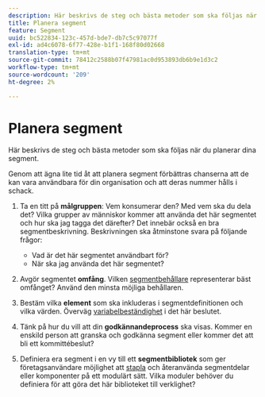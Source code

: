 ```yaml
---
description: Här beskrivs de steg och bästa metoder som ska följas när du planerar dina segment.
title: Planera segment
feature: Segment
uuid: bc522834-123c-457d-bde7-db7c5c97077f
exl-id: ad4c6078-6f77-428e-b1f1-168f80d02668
translation-type: tm+mt
source-git-commit: 78412c2588b07f47981ac0d953893db6b9e1d3c2
workflow-type: tm+mt
source-wordcount: '209'
ht-degree: 2%

---
```


# Planera segment

Här beskrivs de steg och bästa metoder som ska följas när du planerar dina segment.

Genom att ägna lite tid åt att planera segment förbättras chanserna att de kan vara användbara för din organisation och att deras nummer hålls i schack.

1. Ta en titt på **målgruppen**: Vem konsumerar den? Med vem ska du dela det? Vilka grupper av människor kommer att använda det här segmentet och hur ska jag tagga det därefter? Det innebär också en bra segmentbeskrivning. Beskrivningen ska åtminstone svara på följande frågor:

   * Vad är det här segmentet användbart för?
   * När ska jag använda det här segmentet?

1. Avgör segmentet **omfång**. Vilken [segmentbehållare](/help/components/segmentation/seg-overview.md) representerar bäst omfånget? Använd den minsta möjliga behållaren.

1. Bestäm vilka **element** som ska inkluderas i segmentdefinitionen och vilka värden. Överväg [variabelbeständighet](/help/components/segmentation/seg-overview.md) i det här beslutet.

1. Tänk på hur du vill att din **godkännandeprocess** ska visas. Kommer en enskild person att granska och godkänna segment eller kommer det att bli ett kommittébeslut?
1. Definiera era segment i en vy till ett **segmentbibliotek** som ger företagsanvändare möjlighet att [stapla](/help/components/segmentation/segmentation-workflow/seg-build.md) och återanvända segmentdelar eller komponenter på ett modulärt sätt. Vilka moduler behöver du definiera för att göra det här biblioteket till verklighet?
